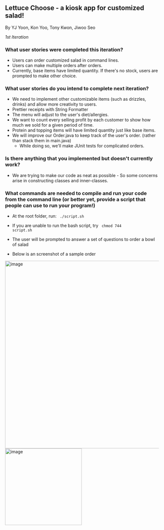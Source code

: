 ## Lettuce Choose - a kiosk app for customized salad!
   
By YJ Yoon, Kon Yoo, Tony Kwon, Jiwoo Seo

_1st Iteration_
### What user stories were completed this iteration?
* Users can order customized salad in command lines. 
* Users can make multiple orders after orders. 
* Currently, base items have limited quantity. If there's no stock, users are prompted to make other choice.

### What user stories do you intend to complete next iteration?
* We need to implement other customizable items (such as drizzles, drinks) and allow more creativity to users.
* Prettier receipts with String Formatter
* The menu will adjust to the user's diet/allergies.
* We want to count every selling profit by each customer to show how much we sold for a given period of time.
* Protein and topping items will have limited quantity just like base items.
* We will improve our Order.java to keep track of the user's order. (rather than stack them in main.java)
   * While doing so, we'll make JUnit tests for complicated orders. 

### Is there anything that you implemented but doesn't currently work?
* We are trying to make our code as neat as possible - So some concerns arise in constructing classes and inner-classes.

### What commands are needed to compile and run your code from the command line (or better yet, provide a script that people can use to run your program!)
* At the root folder, run: <code> ./script.sh </code>
* If you are unable to run the bash script, try <code> chmod 744 script.sh </code>

* The user will be prompted to answer a set of questions to order a bowl of salad
* Below is an screenshot of a sample order
<img width="614" alt="image" src="https://user-images.githubusercontent.com/43775491/160733696-0236273a-29d8-4311-9340-cb2bcd286f40.png">
<img width="251" alt="image" src="https://user-images.githubusercontent.com/43775491/160733715-89eb8940-eb3b-42bc-8366-72db8e6d79b6.png">
